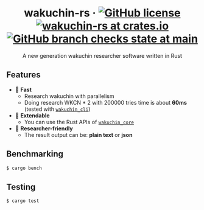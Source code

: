 <div align="center">

# wakuchin-rs &middot; [![GitHub license](https://img.shields.io/github/license/P2P-Develop/wakuchin-rs?color=blue&style=flat-square)](https://github.com/P2P-Develop/wakuchin-rs/blob/main/LICENSE) [![wakuchin-rs at crates.io](https://img.shields.io/crates/v/wakuchin.svg?style=flat-square)](https://crates.io/crates/wakuchin) [![GitHub branch checks state at main](https://img.shields.io/github/checks-status/P2P-Develop/wakuchin-rs/main?style=flat-square)](https://github.com/P2P-Develop/wakuchin-rs/actions?query=branch%3Amain)

</div>
<p align="center">A new generation wakuchin researcher software written in Rust</p>

## Features

- 🚀 **Fast**
  - Research wakuchin with parallelism
  - Doing research WKCN \* 2 with 200000 tries time is about **60ms** \(tested with [`wakuchin_cli`](cli)\)
- 🔧 **Extendable**
  - You can use the Rust APIs of [`wakuchin_core`](core)
- 📰 **Researcher-friendly**
  - The result output can be: **plain text** or **json**

## Benchmarking

```bash
$ cargo bench
```

## Testing

```bash
$ cargo test
```
